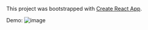 This project was bootstrapped with [Create React App](https://github.com/facebook/create-react-app).

Demo:
![image](https://github.com/yutung-cheng/React_workshop/blob/master/pics/pics_demo.gif)
